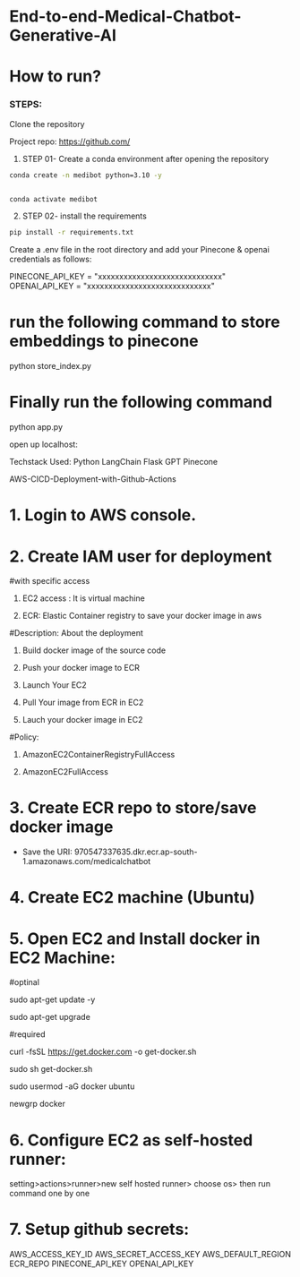 # End-to-end-Medical-Chatbot-Generative-AI

# How to run?
###  STEPS:

Clone the repository

Project repo: https://github.com/

1. STEP 01- Create a conda environment after opening the repository

```bash
conda create -n medibot python=3.10 -y


conda activate medibot

```

2. STEP 02- install the requirements

```bash
pip install -r requirements.txt
```

Create a .env file in the root directory and add your Pinecone & openai credentials as follows:


PINECONE_API_KEY = "xxxxxxxxxxxxxxxxxxxxxxxxxxxxx"
OPENAI_API_KEY = "xxxxxxxxxxxxxxxxxxxxxxxxxxxxx"

# run the following command to store embeddings to pinecone
python store_index.py

# Finally run the following command
python app.py

open up localhost:

Techstack Used:
Python
LangChain
Flask
GPT
Pinecone

AWS-CICD-Deployment-with-Github-Actions

# 1. Login to AWS console.

# 2. Create IAM user for deployment

#with specific access

1. EC2 access : It is virtual machine

2. ECR: Elastic Container registry to save your docker image in aws


#Description: About the deployment

1. Build docker image of the source code

2. Push your docker image to ECR

3. Launch Your EC2 

4. Pull Your image from ECR in EC2

5. Lauch your docker image in EC2

#Policy:

1. AmazonEC2ContainerRegistryFullAccess

2. AmazonEC2FullAccess

# 3. Create ECR repo to store/save docker image

- Save the URI: 970547337635.dkr.ecr.ap-south-1.amazonaws.com/medicalchatbot

# 4. Create EC2 machine (Ubuntu)

# 5. Open EC2 and Install docker in EC2 Machine:

#optinal

sudo apt-get update -y

sudo apt-get upgrade

#required

curl -fsSL https://get.docker.com -o get-docker.sh

sudo sh get-docker.sh

sudo usermod -aG docker ubuntu

newgrp docker

# 6. Configure EC2 as self-hosted runner:

setting>actions>runner>new self hosted runner> choose os> then run command one by one

# 7. Setup github secrets:

AWS_ACCESS_KEY_ID
AWS_SECRET_ACCESS_KEY
AWS_DEFAULT_REGION
ECR_REPO
PINECONE_API_KEY
OPENAI_API_KEY